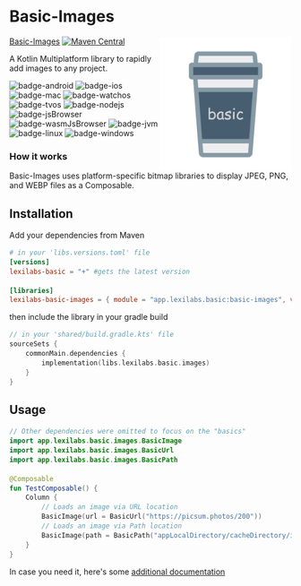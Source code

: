 # Basic-Images
<img src="../docs/images/basic.png" alt="basic" height="240" align="right"/> 

[Basic-Images](https://basic.lexilabs.app/basic-images) [![Maven Central](https://img.shields.io/maven-central/v/app.lexilabs.basic/basic-images?color=blue)](https://central.sonatype.com/artifact/app.lexilabs.basic/basic-images)

A Kotlin Multiplatform library to rapidly add images to any project.

![badge-android](http://img.shields.io/badge/android-full_support-65c663.svg?style=flat)
![badge-ios](http://img.shields.io/badge/ios-full_support-65c663.svg?style=flat)
![badge-mac](http://img.shields.io/badge/macos-full_support-65c663.svg?style=flat)
![badge-watchos](http://img.shields.io/badge/watchos-no_support-red.svg?style=flat)
![badge-tvos](http://img.shields.io/badge/tvos-no_support-red.svg?style=flat)
![badge-nodejs](https://img.shields.io/badge/jsNode-no_support-red.svg?style=flat)
![badge-jsBrowser](https://img.shields.io/badge/jsBrowser-no_support-red.svg?style=flat)
![badge-wasmJsBrowser](https://img.shields.io/badge/wasmJsBrowser-no_support-red.svg?style=flat)
![badge-jvm](http://img.shields.io/badge/jvm-full_support-65c663.svg?style=flat)
![badge-linux](http://img.shields.io/badge/linux-no_support-red.svg?style=flat)
![badge-windows](http://img.shields.io/badge/windows-no_support-red.svg?style=flat)

### How it works
Basic-Images uses platform-specific bitmap libraries to display JPEG, PNG, and WEBP files as a Composable.

## Installation
Add your dependencies from Maven
```toml
# in your 'libs.versions.toml' file
[versions]
lexilabs-basic = "+" #gets the latest version

[libraries]
lexilabs-basic-images = { module = "app.lexilabs.basic:basic-images", version.ref = "lexilabs-basic"}
```
then include the library in your gradle build
```kotlin
// in your 'shared/build.gradle.kts' file
sourceSets {
    commonMain.dependencies {
        implementation(libs.lexilabs.basic.images)
    }
}
```

## Usage
```kotlin
// Other dependencies were omitted to focus on the "basics"
import app.lexilabs.basic.images.BasicImage
import app.lexilabs.basic.images.BasicUrl
import app.lexilabs.basic.images.BasicPath

@Composable
fun TestComposable() {
    Column {
        // Loads an image via URL location
        BasicImage(url = BasicUrl("https://picsum.photos/200"))
        // Loads an image via Path location
        BasicImage(path = BasicPath("appLocalDirectory/cacheDirectory/images/exampleImage.jpeg"))
    }
}
```
In case you need it, here's some [additional documentation](https://basic.lexilabs.app/basic-images)